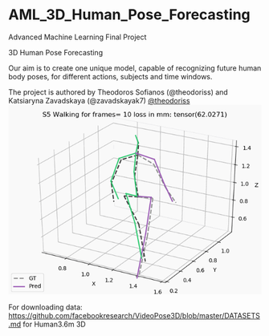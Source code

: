 # AML_3D_Human_Pose_Forecasting
Advanced Machine Learning Final Project

3D Human Pose Forecasting

Our aim is to create one unique model, 
capable of recognizing future human body poses, 
for different actions, subjects and time windows.

The project is authored by Theodoros Sofianos (@theodoriss) and Katsiaryna Zavadskaya (@zavadskayak7)
[@theodoriss](https://github.com/theodoriss)
![Walking 10 frames](visualizations/walkig10.gif)


For downloading data: https://github.com/facebookresearch/VideoPose3D/blob/master/DATASETS.md for Human3.6m 3D
